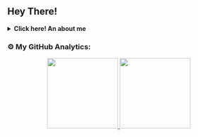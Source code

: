 <h2> Hey There! <b></b></h2>
<details>
 <summary><strong>Click here! An about me</strong></summary>
    <ul>
        <li> 👋 Hello My name is Aldyansyah Cahyo Putranto</br>
        <li> 🌱 I’m currently learning Programming And I learn code just for fun</br>
        <li> 💬 Ask me about anything.</br>
        <li> 🏠 I come from Solo, East Java, Indonesia. </br>
        <li> 📫 How to reach me : <a href="https://gmail.com/"><img title="EmailMe" src="https://img.shields.io/badge/EmailMe: aldyansyahcp@gmail.com-blue"></a></br>
        <li> 🀄 I'm can little speak English and Basic Japanese like かナ </br>
        <li> 🎮 And I LostSaga player too, You can add me, Here my nickname <strong>LostSagaExotic: Ruprechks</strong> & <strong>LostSagaOrigin: Ruprecht</strong></br>
        <li> 🐼 Nice to meet you!..
    </ul>
</details>

### ⚙️ My GitHub Analytics:

<a href="https://github.com/aldyansyahcp">
  <center>
     <img height="160em" src="https://github-readme-stats.vercel.app/api?username=aldyansyahcp&hide=contribs,prs&show_icons=true&locale=en&layout=compact&theme=merko" />
     <img height="160em" src="https://github-readme-stats.vercel.app/api/top-langs/?username=aldyansyahcp&true&locale=en&layout=compact&theme=merko" />
  </a>
</center>
